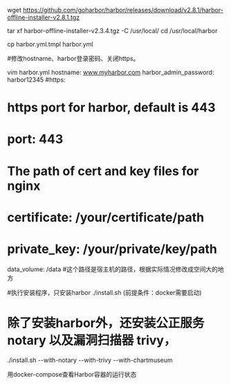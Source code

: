 wget https://github.com/goharbor/harbor/releases/download/v2.8.1/harbor-offline-installer-v2.8.1.tgz

tar xf harbor-offline-installer-v2.3.4.tgz -C /usr/local/
cd /usr/local/harbor

cp harbor.yml.tmpl harbor.yml

#修改hostname、harbor登录密码、关闭https。

vim harbor.yml
hostname: www.myharbor.com
harbor_admin_password: harbor12345
#https:
  # https port for harbor, default is 443
  #  port: 443
  # The path of cert and key files for nginx
  #  certificate: /your/certificate/path
  # private_key: /your/private/key/path
data_volume: /data  #这个路径是宿主机的路径，根据实际情况修改成空间大的地方

#执行安装程序，只安装harbor
./install.sh  (前提条件：docker需要启动)

# 除了安装harbor外，还安装公正服务 notary 以及漏洞扫描器 trivy，
./install.sh --with-notary --with-trivy --with-chartmuseum

用docker-compose查看Harbor容器的运行状态